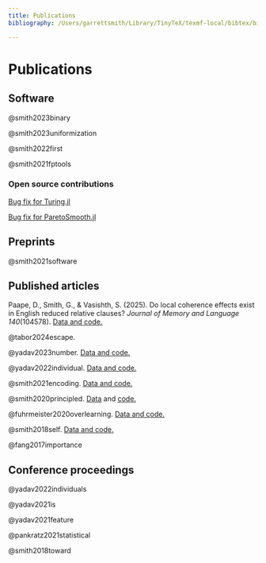 ```yaml
---
title: Publications
bibliography: /Users/garrettsmith/Library/TinyTeX/texmf-local/bibtex/bib/local/master.bib

---
```


# Publications

## Software

@smith2023binary

@smith2023uniformization

@smith2022first

@smith2021fptools

### Open source contributions

[Bug fix for Turing.jl](https://github.com/TuringLang/Turing.jl/pull/2167)

[Bug fix for ParetoSmooth.jl](https://github.com/TuringLang/ParetoSmooth.jl/pull/92) 

## Preprints

@smith2021software

## Published articles

Paape, D., Smith, G., & Vasishth, S. (2025). Do local coherence effects exist in English reduced relative clauses? *Journal of Memory and Language 140*(104578). [Data and code.](https://osf.io/f8qwh)

@tabor2024escape\.

@yadav2023number\. [Data and code.](https://osf.io/gqj3p/)

@yadav2022individual\. [Data and code.](https://osf.io/3na9q/)

@smith2021encoding\. [Data and code.](https://osf.io/hjrkn/)

@smith2020principled\. [Data](https://osf.io/395xb/) and
[code.](https://github.com/smith-garrett/spec_context)

@fuhrmeister2020overlearning\. [Data and code.](https://osf.io/hm24w/)

@smith2018self\. [Data and code.](https://github.com/smith-garrett/SmithFranckTabor2018)

@fang2017importance

## Conference proceedings

@yadav2022individuals

@yadav2021is

@yadav2021feature

@pankratz2021statistical

@smith2018toward

